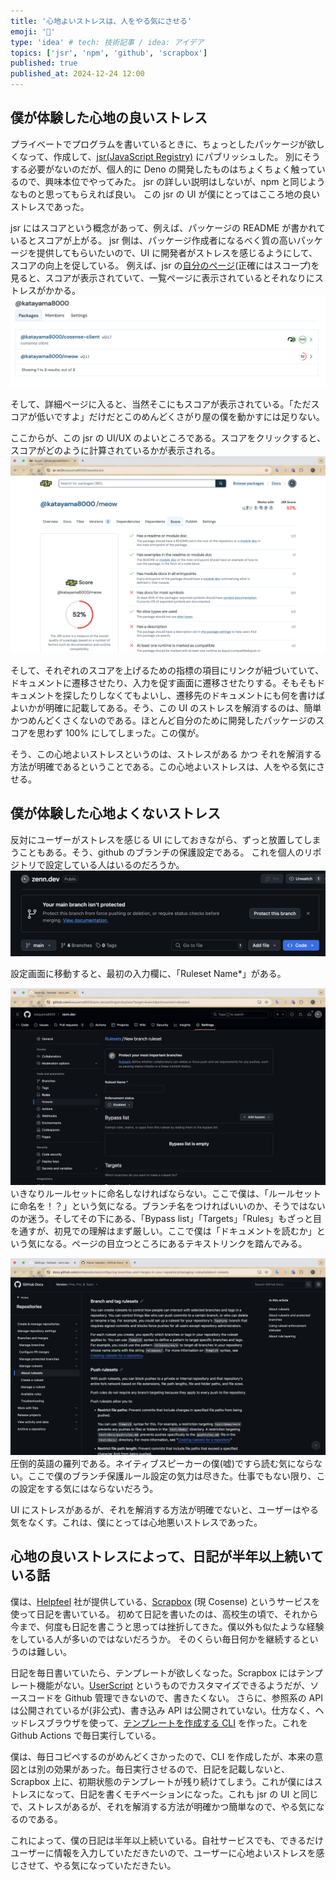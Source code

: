 ```yaml
---
title: '心地よいストレスは、人をやる気にさせる'
emoji: '🦍'
type: 'idea' # tech: 技術記事 / idea: アイデア
topics: ['jsr', 'npm', 'github', 'scrapbox']
published: true
published_at: 2024-12-24 12:00
---
```


## 僕が体験した心地の良いストレス

プライベートでプログラムを書いているときに、ちょっとしたパッケージが欲しくなって、作成して、[jsr(JavaScript Registry)](https://jsr.io/) にパブリッシュした。
別にそうする必要がないのだが、個人的に Deno の開発したものはちょくちょく触っているので、興味本位でやってみた。
jsr の詳しい説明はしないが、npm と同じようなものと思ってもらえれば良い。
この jsr の UI が僕にとってはこころ地の良いストレスであった。

jsr にはスコアという概念があって、例えば、パッケージの README が書かれているとスコアが上がる。
jsr 側は、パッケージ作成者になるべく質の高いパッケージを提供してもらいたいので、UI に開発者がストレスを感じるようにして、スコアの向上を促している。
例えば、jsr の[自分のページ](https://jsr.io/@katayama8000)(正確にはスコープ)を見ると、スコアが表示されていて、一覧ページに表示されているとそれなりにストレスがかかる。
![jsr1](/images/stress/jsr1.png)

そして、詳細ページに入ると、当然そこにもスコアが表示されている。「ただスコアが低いですよ」だけだとこのめんどくさがり屋の僕を動かすには足りない。

ここからが、この jsr の UI/UX のよいところである。スコアをクリックすると、スコアがどのように計算されているかが表示される。
![jsr2](/images/stress/jsr2.png)

そして、それぞれのスコアを上げるための指標の項目にリンクが紐づいていて、ドキュメントに遷移させたり、入力を促す画面に遷移させたりする。そもそもドキュメントを探したりしなくてもよいし、遷移先のドキュメントにも何を書けばよいかが明確に記載してある。そう、この UI のストレスを解消するのは、簡単かつめんどくさくないのである。ほとんど自分のために開発したパッケージのスコアを思わず 100% にしてしまった。この僕が。

そう、この心地よいストレスというのは、ストレスがある かつ それを解消する方法が明確であるということである。この心地よいストレスは、人をやる気にさせる。

## 僕が体験した心地よくないストレス

反対にユーザーがストレスを感じる UI にしておきながら、ずっと放置してしまうこともある。そう、github のブランチの保護設定である。
これを個人のリポジトリで設定している人はいるのだろうか。
![github1](/images/stress/github1.png)

設定画面に移動すると、最初の入力欄に、「Ruleset Name\*」がある。

![github2](/images/stress/github2.png)
いきなりルールセットに命名しなければならない。ここで僕は、「ルールセットに命名を！？」という気になる。ブランチ名をつければいいのか、そうではないのか迷う。そしてその下にある、「Bypass list」「Targets」「Rules」もざっと目を通すが、初見での理解はまず厳しい。ここで僕は「ドキュメントを読むか」という気になる。ページの目立つところにあるテキストリンクを踏んでみる。

![github3](/images/stress/github3.png)
圧倒的英語の羅列である。ネイティブスピーカーの僕(嘘)ですら読む気にならない。ここで僕のブランチ保護ルール設定の気力は尽きた。仕事でもない限り、この設定をする気にはならないだろう。

<!-- そもそもだが、このブランチ保護ルールを設定してください UI はもう何度も見てきたが、僕には、あまりストレスになっていない。リポジトリの一覧に表示されていないし、リポジトリの詳細画面でも進んでこの UI を取り除きたいとか、表示を変えたいという気にはならない。github そこまでブランチ保護ルールを設定してほしいと思っていないのかもしれない。 -->

UI にストレスがあるが、それを解消する方法が明確でないと、ユーザーはやる気をなくす。これは、僕にとっては心地悪いストレスであった。

## 心地の良いストレスによって、日記が半年以上続いている話

僕は、[Helpfeel](https://www.helpfeel.com/) 社が提供している、[Scrapbox](https://scrapbox.io/) (現 Cosense) というサービスを使って日記を書いている。
初めて日記を書いたのは、高校生の頃で、それから今まで、何度も日記を書こうと思っては挫折してきた。僕以外も似たような経験をしている人が多いのではないだろうか。
そのくらい毎日何かを継続するというのは難しい。

日記を毎日書いていたら、テンプレートが欲しくなった。Scrapbox にはテンプレート機能がない。[UserScript](https://scrapbox.io/help-jp/UserScript) というものでカスタマイズできるようだが、ソースコードを Github 管理できないので、書きたくない。
さらに、参照系の API は公開されているが(非公式)、書き込み API は公開されていない。仕方なく、ヘッドレスブラウザを使って、[テンプレートを作成する CLI](https://github.com/katayama8000/scrapbox-cli) を作った。これを Github Actions で毎日実行している。

僕は、毎日コピペするのがめんどくさかったので、CLI を作成したが、本来の意図とは別の効果があった。毎日実行させるので、日記を記載しないと、Scrapbox 上に、初期状態のテンプレートが残り続けてしまう。これが僕にはストレスになって、日記を書くモチベーションになった。これも jsr の UI と同じで、ストレスがあるが、それを解消する方法が明確かつ簡単なので、やる気になるのである。

これによって、僕の日記は半年以上続いている。自社サービスでも、できるだけユーザーに情報を入力していただきたいので、ユーザーに心地よいストレスを感じさせて、やる気になっていただきたい。
